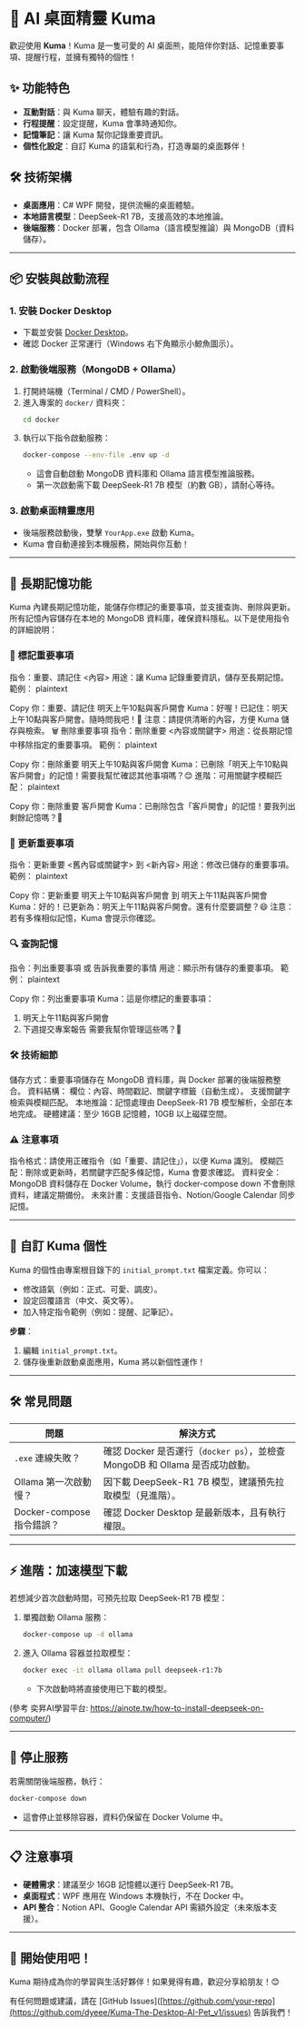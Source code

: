 # 🧸 AI 桌面精靈 Kuma

歡迎使用 **Kuma**！Kuma 是一隻可愛的 AI 桌面熊，能陪伴你對話、記憶重要事項、提醒行程，並擁有獨特的個性！

## ✨ 功能特色
- **互動對話**：與 Kuma 聊天，體驗有趣的對話。
- **行程提醒**：設定提醒，Kuma 會準時通知你。
- **記憶筆記**：讓 Kuma 幫你記錄重要資訊。
- **個性化設定**：自訂 Kuma 的語氣和行為，打造專屬的桌面夥伴！

## 🛠️ 技術架構
- **桌面應用**：C# WPF 開發，提供流暢的桌面體驗。
- **本地語言模型**：DeepSeek-R1 7B，支援高效的本地推論。
- **後端服務**：Docker 部署，包含 Ollama（語言模型推論）與 MongoDB（資料儲存）。

---

## 📦 安裝與啟動流程

### 1. 安裝 Docker Desktop
- 下載並安裝 [Docker Desktop](https://www.docker.com/products/docker-desktop/)。
- 確認 Docker 正常運行（Windows 右下角顯示小鯨魚圖示）。

### 2. 啟動後端服務（MongoDB + Ollama）
1. 打開終端機（Terminal / CMD / PowerShell）。
2. 進入專案的 `docker/` 資料夾：
   ```bash
   cd docker
   ```
3. 執行以下指令啟動服務：
   ```bash
   docker-compose --env-file .env up -d
   ```
   - 這會自動啟動 MongoDB 資料庫和 Ollama 語言模型推論服務。
   - 第一次啟動需下載 DeepSeek-R1 7B 模型（約數 GB），請耐心等待。

### 3. 啟動桌面精靈應用
- 後端服務啟動後，雙擊 `YourApp.exe` 啟動 Kuma。
- Kuma 會自動連接到本機服務，開始與你互動！

---

## 🧠 長期記憶功能
Kuma 內建長期記憶功能，能儲存你標記的重要事項，並支援查詢、刪除與更新。所有記憶內容儲存在本地的 MongoDB 資料庫，確保資料隱私。以下是使用指令的詳細說明：

### 📌 標記重要事項
指令：重要、請記住 <內容>
用途：讓 Kuma 記錄重要資訊，儲存至長期記憶。
範例：
plaintext

Copy
你：重要、請記住 明天上午10點與客戶開會
Kuma：好喔！已記住：明天上午10點與客戶開會。隨時問我吧！🐻
注意：請提供清晰的內容，方便 Kuma 儲存與檢索。
🗑️ 刪除重要事項
指令：刪除重要 <內容或關鍵字>
用途：從長期記憶中移除指定的重要事項。
範例：
plaintext

Copy
你：刪除重要 明天上午10點與客戶開會
Kuma：已刪除「明天上午10點與客戶開會」的記憶！需要我幫忙確認其他事項嗎？😊
進階：可用關鍵字模糊匹配：
plaintext

Copy
你：刪除重要 客戶開會
Kuma：已刪除包含「客戶開會」的記憶！要我列出剩餘記憶嗎？🐾
### 🔄 更新重要事項
指令：更新重要 <舊內容或關鍵字> 到 <新內容>
用途：修改已儲存的重要事項。
範例：
plaintext

Copy
你：更新重要 明天上午10點與客戶開會 到 明天上午11點與客戶開會
Kuma：好的！已更新為：明天上午11點與客戶開會。還有什麼要調整？😄
注意：若有多條相似記憶，Kuma 會提示你確認。
### 🔍 查詢記憶
指令：列出重要事項 或 告訴我重要的事情
用途：顯示所有儲存的重要事項。
範例：
plaintext

Copy
你：列出重要事項
Kuma：這是你標記的重要事項：
1. 明天上午11點與客戶開會
2. 下週提交專案報告
需要我幫你管理這些嗎？🐻
### 🛠️ 技術細節
儲存方式：重要事項儲存在 MongoDB 資料庫，與 Docker 部署的後端服務整合。
資料結構：
欄位：內容、時間戳記、關鍵字標籤（自動生成）。
支援關鍵字檢索與模糊匹配。
本地推論：記憶處理由 DeepSeek-R1 7B 模型解析，全部在本地完成。
硬體建議：至少 16GB 記憶體，10GB 以上磁碟空間。
### ⚠️ 注意事項
指令格式：請使用正確指令（如「重要、請記住」），以便 Kuma 識別。
模糊匹配：刪除或更新時，若關鍵字匹配多條記憶，Kuma 會要求確認。
資料安全：MongoDB 資料儲存在 Docker Volume，執行 docker-compose down 不會刪除資料，建議定期備份。
未來計畫：支援語音指令、Notion/Google Calendar 同步記憶。

---

## 📝 自訂 Kuma 個性
Kuma 的個性由專案根目錄下的 `initial_prompt.txt` 檔案定義。你可以：
- 修改語氣（例如：正式、可愛、調皮）。
- 設定回覆語言（中文、英文等）。
- 加入特定指令範例（例如：提醒、記筆記）。

**步驟**：
1. 編輯 `initial_prompt.txt`。
2. 儲存後重新啟動桌面應用，Kuma 將以新個性運作！

---

## 🛠️ 常見問題
| **問題** | **解決方式** |
|----------|--------------|
| `.exe` 連線失敗？ | 確認 Docker 是否運行（`docker ps`），並檢查 MongoDB 和 Ollama 是否成功啟動。 |
| Ollama 第一次啟動慢？ | 因下載 DeepSeek-R1 7B 模型，建議預先拉取模型（見進階）。 |
| Docker-compose 指令錯誤？ | 確認 Docker Desktop 是最新版本，且有執行權限。 |

---

## ⚡ 進階：加速模型下載
若想減少首次啟動時間，可預先拉取 DeepSeek-R1 7B 模型：
1. 單獨啟動 Ollama 服務：
   ```bash
   docker-compose up -d ollama
   ```
2. 進入 Ollama 容器並拉取模型：
   ```bash
   docker exec -it ollama ollama pull deepseek-r1:7b
   ```
   - 下次啟動時將直接使用已下載的模型。
  
(參考 奕昇AI學習平台: https://ainote.tw/how-to-install-deepseek-on-computer/)

---

## 🧹 停止服務
若需關閉後端服務，執行：
```bash
docker-compose down
```
- 這會停止並移除容器，資料仍保留在 Docker Volume 中。

---

## 📋 注意事項
- **硬體需求**：建議至少 16GB 記憶體以運行 DeepSeek-R1 7B。
- **桌面程式**：WPF 應用在 Windows 本機執行，不在 Docker 中。
- **API 整合**：Notion API、Google Calendar API 需額外設定（未來版本支援）。

---

## 🏁 開始使用吧！
Kuma 期待成為你的學習與生活好夥伴！如果覺得有趣，歡迎分享給朋友！😊

有任何問題或建議，請在 [GitHub Issues]([https://github.com/your-repo](https://github.com/dyeee/Kuma-The-Desktop-AI-Pet_v1/issues) 告訴我們！
